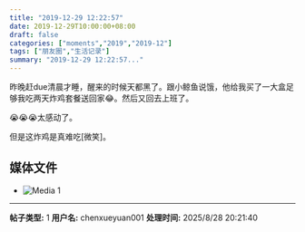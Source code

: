 ```yaml
---
title: "2019-12-29 12:22:57"
date: 2019-12-29T10:00:00+08:00
draft: false
categories: ["moments","2019","2019-12"]
tags: ["朋友圈","生活记录"]
summary: "2019-12-29 12:22:57..."
---
```


昨晚赶due清晨才睡，醒来的时候天都黑了。跟小鲸鱼说饿，他给我买了一大盒足够我吃两天炸鸡套餐送回家😂。然后又回去上班了。

😭😭😭太感动了。

但是这炸鸡是真难吃[微笑]。

## 媒体文件

- ![Media 1](/Moments/photos/2019-12-29/201912291222570.jpg)

---

**帖子类型:** 1
**用户名:** chenxueyuan001
**处理时间:** 2025/8/28 20:21:40